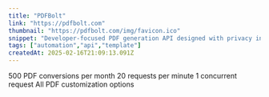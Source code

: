 ```yaml
---
title: "PDFBolt"
link: "https://pdfbolt.com"
thumbnail: "https://pdfbolt.com/img/favicon.ico"
snippet: "Developer-focused PDF generation API designed with privacy in mind. It offers Stripe-inspired documentation."
tags: ["automation","api","template"]
createdAt: 2025-02-16T21:09:13.091Z
---
```

500 PDF conversions per month
20 requests per minute
1 concurrent request
All PDF customization options
